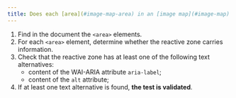 ```yaml
---
title: Does each [area](#image-map-area) in an [image map](#image-map) (tag `<area>`) [information-conveying](#image-conveying-information) have a [text alternative](#text-alternative-image)?
---
```


1. Find in the document the `<area>` elements.
2. For each `<area>` element, determine whether the reactive zone carries information.
3. Check that the reactive zone has at least one of the following text alternatives:
   - content of the WAI-ARIA attribute `aria-label`;
   - content of the `alt` attribute;
4. If at least one text alternative is found, **the test is validated**.
